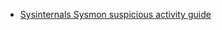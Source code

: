 * [Sysinternals Sysmon suspicious activity guide](https://blogs.technet.microsoft.com/motiba/2017/12/07/sysinternals-sysmon-suspicious-activity-guide/)

